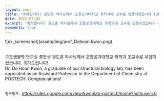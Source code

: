 ```yaml
---
layout: post
title: "축하합니다! 권도훈 박사님께서 포항공과대학교 화학과에 교수로 임용되셨습니다 (2025. 03 임용)"
date: 2025-03-03
excerpt: "축하합니다! 권도훈 박사님께서 포항공과대학교 화학과에 교수로 임용되셨습니다 (2025. 03 임용)"
comments: true
---
```


![ex_screenshot](assets/img/prof_Dohoon kwon.png)

<br/>
구조생물학 연구실 졸업생 권도훈 박사님께서 포항공과대학교 화학과 조교수로 부임하셨습니다. 축하드립니다!
<br/>
Dr. Do Hoon Kwon, a graduate of our structural biology lab, has been appointed as an Assistant Professor in the Department of Chemistry at POSTECH. Congratulations!
<br/>
<br/>

`첨부링크.`   https://sites.google.com/view/kwonlab-postech/home?authuser=0
